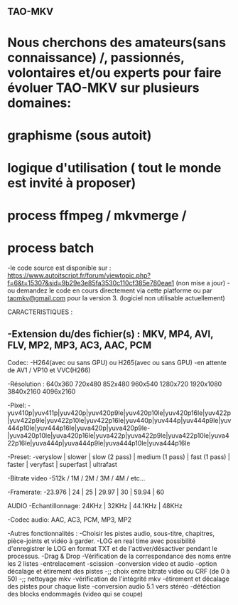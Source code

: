 ## TAO-MKV
 
# Nous cherchons des amateurs(sans connaissance) /, passionnés, volontaires et/ou experts pour faire évoluer TAO-MKV sur plusieurs domaines:
# graphisme (sous autoit)
# logique d'utilisation ( tout le monde est invité à proposer) 
# process ffmpeg / mkvmerge /
# process batch 

-le code source est disponible sur : https://www.autoitscript.fr/forum/viewtopic.php?f=6&t=15307&sid=9b29e3e85fa3530c110cf385e780eae1 (non mise a jour)
-ou demandez le code en cours directement via cette platforme ou par  taomkv@gmail.com pour la version 3. (logiciel non utilisable actuellement)

CARACTERISTIQUES :

-Extension du/des fichier(s) : MKV, MP4, AVI, FLV, MP2, MP3, AC3, AAC, PCM
-
Codec: 
-H264(avec ou sans GPU) ou H265(avec ou sans GPU)
-en attente de AV1 / VP10 et VVC(H266)

-Résolution : 
640x360 720x480 852x480 960x540 1280x720 1920x1080 3840x2160 4096x2160

-Pixel: -yuv410p|yuv411p|yuv420p|yuv420p9le|yuv420p10le|yuv420p16le|yuv422p|yuv422p9le|yuv422p10le|yuv422p16le|yuv440p|yuv444p|yuv444p9le|yuv444p10le|yuv444p16le|yuva420p|yuva420p9le-|yuva420p10le|yuva420p16le|yuva422p|yuva422p9le|yuva422p10le|yuva422p16le|yuva444p|yuva444p9le|yuva444p10le|yuva444p16le

-Preset: 
-veryslow | slower | slow (2 pass) | medium (1 pass) | fast (1 pass) | faster | veryfast | superfast | ultrafast

-Bitrate video
-512k / 1M / 2M / 3M / 4M / etc...


-Framerate: 
-23.976 | 24 | 25 | 29.97 | 30 | 59.94 | 60


AUDIO
-Echantillonnage: 24KHz | 32KHz | 44.1KHz | 48KHz

-Codec audio: AAC, AC3, PCM, MP3, MP2

-Autres fonctionnalités :
-Choisir les pistes audio, sous-titre, chapitres, pièce-joints et vidéo à garder.
-LOG en real time avec possibilité d'enregistrer le LOG en format TXT et de l'activer/désactiver pendant le processus.
-Drag & Drop
-Vérification de la correspondance des noms entre les 2 listes
-entrelacement
-scission
-conversion video et audio
-option décalage et étirement des pistes
-;; choix entre bitrate video ou CRF (de 0 à 50)
-;; nettoyage mkv
-vérification de l'intégrité mkv
-étirement et décalage des pistes pour chaque liste
-conversion audio 5.1 vers stéréo
-détéction des blocks endommagés (video qui se coupe) 
